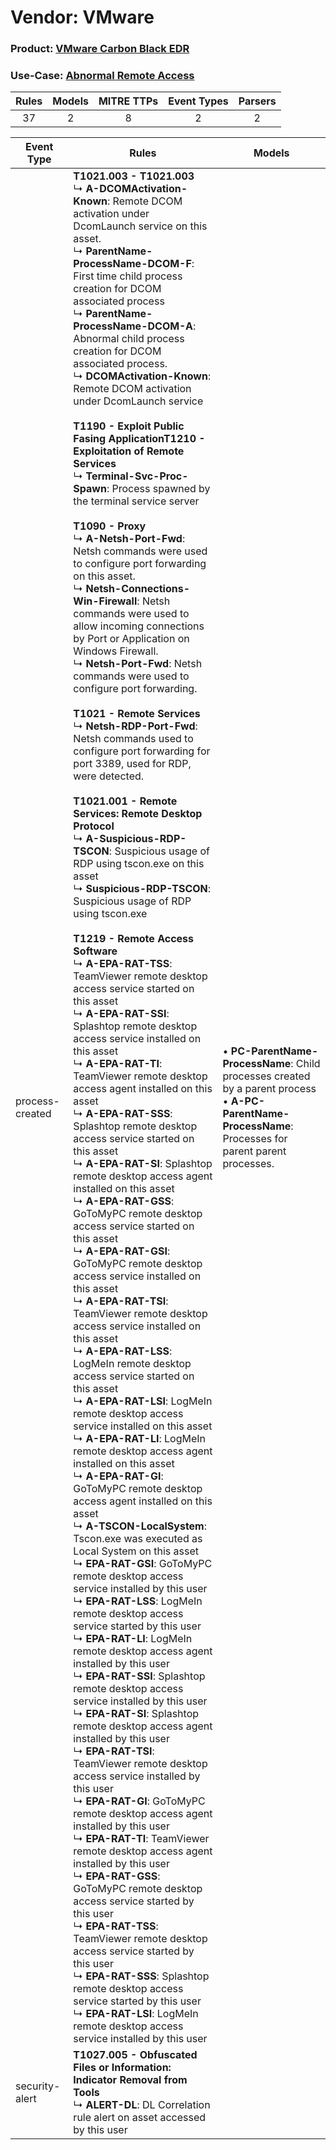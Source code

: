 Vendor: VMware
==============
### Product: [VMware Carbon Black EDR](../ds_vmware_vmware_carbon_black_edr.md)
### Use-Case: [Abnormal Remote Access](../../../../UseCases/uc_abnormal_remote_access.md)

| Rules | Models | MITRE TTPs | Event Types | Parsers |
|:-----:|:------:|:----------:|:-----------:|:-------:|
|  37   |   2    |     8      |      2      |    2    |

| Event Type      | Rules                                                                                                                                                                                                                                                                                                                                                                                                                                                                                                                                                                                                                                                                                                                                                                                                                                                                                                                                                                                                                                                                                                                                                                                                                                                                                                                                                                                                                                                                                                                                                                                                                                                                                                                                                                                                                                                                                                                                                                                                                                                                                                                                                                                                                                                                                                                                                                                                                                                                                                                                                                                                                                                                                                                                                                                                                                                                                                                                                                                                                                                                                                                                                                                                                                                                                                                                                                                                                                                                                                                                                                                                                                                                                                                                                          | Models                                                                                                                                                            |
| --------------- | -------------------------------------------------------------------------------------------------------------------------------------------------------------------------------------------------------------------------------------------------------------------------------------------------------------------------------------------------------------------------------------------------------------------------------------------------------------------------------------------------------------------------------------------------------------------------------------------------------------------------------------------------------------------------------------------------------------------------------------------------------------------------------------------------------------------------------------------------------------------------------------------------------------------------------------------------------------------------------------------------------------------------------------------------------------------------------------------------------------------------------------------------------------------------------------------------------------------------------------------------------------------------------------------------------------------------------------------------------------------------------------------------------------------------------------------------------------------------------------------------------------------------------------------------------------------------------------------------------------------------------------------------------------------------------------------------------------------------------------------------------------------------------------------------------------------------------------------------------------------------------------------------------------------------------------------------------------------------------------------------------------------------------------------------------------------------------------------------------------------------------------------------------------------------------------------------------------------------------------------------------------------------------------------------------------------------------------------------------------------------------------------------------------------------------------------------------------------------------------------------------------------------------------------------------------------------------------------------------------------------------------------------------------------------------------------------------------------------------------------------------------------------------------------------------------------------------------------------------------------------------------------------------------------------------------------------------------------------------------------------------------------------------------------------------------------------------------------------------------------------------------------------------------------------------------------------------------------------------------------------------------------------------------------------------------------------------------------------------------------------------------------------------------------------------------------------------------------------------------------------------------------------------------------------------------------------------------------------------------------------------------------------------------------------------------------------------------------------------------------------------------- | ----------------------------------------------------------------------------------------------------------------------------------------------------------------- |
| process-created | <b>T1021.003 - T1021.003</b><br> ↳ <b>A-DCOMActivation-Known</b>: Remote DCOM activation under DcomLaunch service on this asset.<br> ↳ <b>ParentName-ProcessName-DCOM-F</b>: First time child process creation for DCOM associated process<br> ↳ <b>ParentName-ProcessName-DCOM-A</b>: Abnormal child process creation for DCOM associated process.<br> ↳ <b>DCOMActivation-Known</b>: Remote DCOM activation under DcomLaunch service<br><br><b>T1190 - Exploit Public Fasing Application</b><b>T1210 - Exploitation of Remote Services</b><br> ↳ <b>Terminal-Svc-Proc-Spawn</b>: Process spawned by the terminal service server<br><br><b>T1090 - Proxy</b><br> ↳ <b>A-Netsh-Port-Fwd</b>: Netsh commands were used to configure port forwarding on this asset.<br> ↳ <b>Netsh-Connections-Win-Firewall</b>: Netsh commands were used to allow incoming connections by Port or Application on Windows Firewall.<br> ↳ <b>Netsh-Port-Fwd</b>: Netsh commands were used to configure port forwarding.<br><br><b>T1021 - Remote Services</b><br> ↳ <b>Netsh-RDP-Port-Fwd</b>: Netsh commands used to configure port forwarding for port 3389, used for RDP, were detected.<br><br><b>T1021.001 - Remote Services: Remote Desktop Protocol</b><br> ↳ <b>A-Suspicious-RDP-TSCON</b>: Suspicious usage of RDP using tscon.exe on this asset<br> ↳ <b>Suspicious-RDP-TSCON</b>: Suspicious usage of RDP using tscon.exe<br><br><b>T1219 - Remote Access Software</b><br> ↳ <b>A-EPA-RAT-TSS</b>: TeamViewer remote desktop access service started on this asset<br> ↳ <b>A-EPA-RAT-SSI</b>: Splashtop remote desktop access service installed on this asset<br> ↳ <b>A-EPA-RAT-TI</b>: TeamViewer remote desktop access agent installed on this asset<br> ↳ <b>A-EPA-RAT-SSS</b>: Splashtop remote desktop access service started on this asset<br> ↳ <b>A-EPA-RAT-SI</b>: Splashtop remote desktop access agent installed on this asset<br> ↳ <b>A-EPA-RAT-GSS</b>: GoToMyPC remote desktop access service started on this asset<br> ↳ <b>A-EPA-RAT-GSI</b>: GoToMyPC remote desktop access service installed on this asset<br> ↳ <b>A-EPA-RAT-TSI</b>: TeamViewer remote desktop access service installed on this asset<br> ↳ <b>A-EPA-RAT-LSS</b>: LogMeIn remote desktop access service started on this asset<br> ↳ <b>A-EPA-RAT-LSI</b>: LogMeIn remote desktop access service installed on this asset<br> ↳ <b>A-EPA-RAT-LI</b>: LogMeIn remote desktop access agent installed on this asset<br> ↳ <b>A-EPA-RAT-GI</b>: GoToMyPC remote desktop access agent installed on this asset<br> ↳ <b>A-TSCON-LocalSystem</b>: Tscon.exe was executed as Local System on this asset<br> ↳ <b>EPA-RAT-GSI</b>: GoToMyPC remote desktop access service installed by this user<br> ↳ <b>EPA-RAT-LSS</b>: LogMeIn remote desktop access service started by this user<br> ↳ <b>EPA-RAT-LI</b>: LogMeIn remote desktop access agent installed by this user<br> ↳ <b>EPA-RAT-SSI</b>: Splashtop remote desktop access service installed by this user<br> ↳ <b>EPA-RAT-SI</b>: Splashtop remote desktop access agent installed by this user<br> ↳ <b>EPA-RAT-TSI</b>: TeamViewer remote desktop access service installed by this user<br> ↳ <b>EPA-RAT-GI</b>: GoToMyPC remote desktop access agent installed by this user<br> ↳ <b>EPA-RAT-TI</b>: TeamViewer remote desktop access agent installed by this user<br> ↳ <b>EPA-RAT-GSS</b>: GoToMyPC remote desktop access service started by this user<br> ↳ <b>EPA-RAT-TSS</b>: TeamViewer remote desktop access service started by this user<br> ↳ <b>EPA-RAT-SSS</b>: Splashtop remote desktop access service started by this user<br> ↳ <b>EPA-RAT-LSI</b>: LogMeIn remote desktop access service installed by this user |  • <b>PC-ParentName-ProcessName</b>: Child processes created by a parent process<br> • <b>A-PC-ParentName-ProcessName</b>: Processes for parent parent processes. |
| security-alert  | <b>T1027.005 - Obfuscated Files or Information: Indicator Removal from Tools</b><br> ↳ <b>ALERT-DL</b>: DL Correlation rule alert on asset accessed by this user                                                                                                                                                                                                                                                                                                                                                                                                                                                                                                                                                                                                                                                                                                                                                                                                                                                                                                                                                                                                                                                                                                                                                                                                                                                                                                                                                                                                                                                                                                                                                                                                                                                                                                                                                                                                                                                                                                                                                                                                                                                                                                                                                                                                                                                                                                                                                                                                                                                                                                                                                                                                                                                                                                                                                                                                                                                                                                                                                                                                                                                                                                                                                                                                                                                                                                                                                                                                                                                                                                                                                                                               |                                                                                                                                                                   |